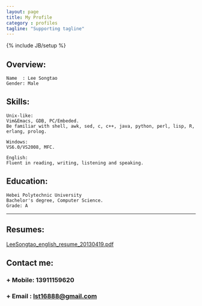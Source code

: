```yaml
---
layout: page
title: My Profile
category : profiles
tagline: "Supporting tagline"
---
```

{% include JB/setup %}

## Overview: 

    Name  : Lee Songtao
    Gender: Male

## Skills:

    Unix-like:
    Vim&Emacs, GDB, PC/Embeded.
    Be familiar with shell, awk, sed, c, c++, java, python, perl, lisp, R, erlang, prolog.

    Windows:
    VS6.0/VS2008, MFC.

    English:
    Fluent in reading, writing, listening and speaking.

## Education:

    Hebei Polytechnic University
    Bachelor's degree, Computer Science.
    Grade: A    


-----
## Resumes:

[LeeSongtao_english_resume_20130419.pdf](/docs/LeeSongtao_english_resume_20130419.pdf)

## Contact me:
### + Mobile: 13911159620
### + Email : <lst16888@gmail.com>


